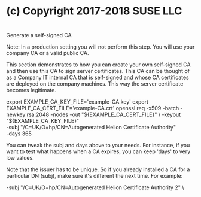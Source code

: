 # (c) Copyright 2017-2018 SUSE LLC
#
Generate a self-signed CA

Note: In a production setting you will not perform this step. You will use your
company CA or a valid public CA.

This section demonstrates to how you can create your own self-signed CA and
then use this CA to sign server certificates. This CA can be thought of as a
Company IT internal CA that is self-signed and whose CA certificates are
deployed on the company machines. This way the server certificate becomes
legitimate.

export EXAMPLE_CA_KEY_FILE='example-CA.key'
export EXAMPLE_CA_CERT_FILE='example-CA.crt'
openssl req -x509 -batch -newkey rsa:2048 -nodes -out "${EXAMPLE_CA_CERT_FILE}" \
-keyout "${EXAMPLE_CA_KEY_FILE}" \
-subj "/C=UK/O=hp/CN=Autogenerated Helion Certificate Authority" \
-days 365

You can tweak the subj and days above to your needs. For instance, if you want
to test what happens when a CA expires, you can keep 'days' to very low values.

Note that the issuer has to be unique. So if you already installed a CA for a
particular DN (subj), make sure it's different the next time. For example:

-subj "/C=UK/O=hp/CN=Autogenerated Helion Certificate Authority 2" \
